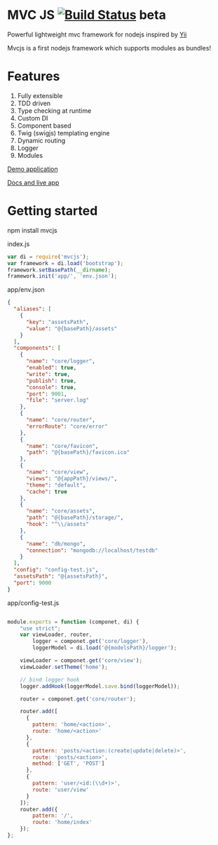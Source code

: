 
MVC JS  [![Build Status](https://api.travis-ci.org/igorzg/node-mvc.svg?branch=master)](https://travis-ci.org/igorzg/node-mvc) beta 
=====

Powerful lightweight mvc framework for nodejs inspired by [Yii](http://www.yiiframework.com/)

Mvcjs is a first nodejs framework which supports modules as bundles! 

Features
====
1. Fully extensible
2. TDD driven
3. Type checking at runtime
4. Custom DI
5. Component based
6. Twig (swigjs) templating engine 
7. Dynamic routing
8. Logger
9. Modules

[Demo application](https://github.com/igorzg/mvcjs-testapp)

[Docs and live app](http://mvcjs.igorivanovic.info)

Getting started
====
npm install mvcjs

index.js
```javascript
var di = require('mvcjs');
var framework = di.load('bootstrap');
framework.setBasePath(__dirname);
framework.init('app/', 'env.json');
```

app/env.json
```json
{
  "aliases": [
    {
      "key": "assetsPath",
      "value": "@{basePath}/assets"
    }
  ],
  "components": [
    {
      "name": "core/logger",
      "enabled": true,
      "write": true,
      "publish": true,
      "console": true,
      "port": 9001,
      "file": "server.log"
    },
    {
      "name": "core/router",
      "errorRoute": "core/error"
    },
    {
      "name": "core/favicon",
      "path": "@{basePath}/favicon.ico"
    },
    {
      "name": "core/view",
      "views": "@{appPath}/views/",
      "theme": "default",
      "cache": true
    },
    {
      "name": "core/assets",
      "path": "@{basePath}/storage/",
      "hook": "^\\/assets"
    },
    {
      "name": "db/mongo",
      "connection": "mongodb://localhost/testdb"
    }
  ],
  "config": "config-test.js",
  "assetsPath": "@{assetsPath}",
  "port": 9000
}
```

app/config-test.js
```javascript

module.exports = function (componet, di) {
    "use strict";
    var viewLoader, router,
        logger = componet.get('core/logger'),
        loggerModel = di.load('@{modelsPath}/logger');

    viewLoader = componet.get('core/view');
    viewLoader.setTheme('home');

    // bind logger hook
    logger.addHook(loggerModel.save.bind(loggerModel));

    router = componet.get('core/router');

    router.add([
      {
        pattern: 'home/<action>',
        route: 'home/<action>'
      },
      {
        pattern: 'posts/<action:(create|update|delete)>',
        route: 'posts/<action>',
        method: ['GET', 'POST']
      },
      {
        pattern: 'user/<id:(\\d+)>',
        route: 'user/view'
      }
    ]);
    router.add({
        pattern: '/',
        route: 'home/index'
    });
};
```


